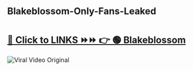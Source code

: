 
 ## Blakeblossom-Only-Fans-Leaked

# <h2><a href="https://clipsfans.com/Blakeblossom&ref=git">🔗 Click to LINKS ⏩⏩ 👉 🟢 Blakeblossom </a></h2>

<a href="https://clipsfans.com/Blakeblossom&ref=git" rel="nofollow" data-target="animated-image.originalLink"><img src="https://i.ibb.co.com/xMMVF88/686577567.gif" alt="Viral Video Original" style="max-width: 100%; display: inline-block;" data-target="animated-image.originalImage"></a>
